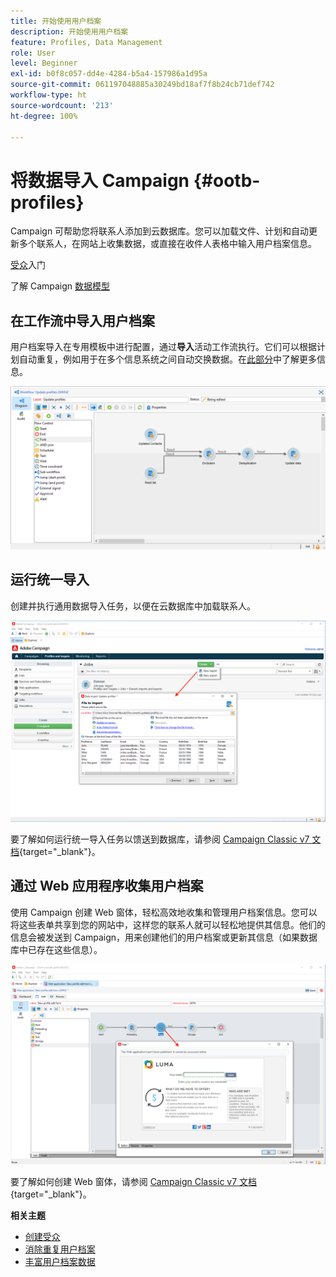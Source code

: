 ```yaml
---
title: 开始使用用户档案
description: 开始使用用户档案
feature: Profiles, Data Management
role: User
level: Beginner
exl-id: b0f8c057-dd4e-4284-b5a4-157986a1d95a
source-git-commit: 061197048885a30249bd18af7f8b24cb71def742
workflow-type: ht
source-wordcount: '213'
ht-degree: 100%

---
```


# 将数据导入 Campaign {#ootb-profiles}

Campaign 可帮助您将联系人添加到云数据库。您可以加载文件、计划和自动更新多个联系人，在网站上收集数据，或直接在收件人表格中输入用户档案信息。

[受众](audiences.md)入门

了解 Campaign [数据模型](../dev/datamodel.md)

## 在工作流中导入用户档案

用户档案导入在专用模板中进行配置，通过&#x200B;**导入**&#x200B;活动工作流执行。它们可以根据计划自动重复，例如用于在多个信息系统之间自动交换数据。在[此部分](../../automation/workflow/recurring-import-workflow.md)中了解更多信息。

![](assets/import-wf.png)


## 运行统一导入

创建并执行通用数据导入任务，以便在云数据库中加载联系人。

![](assets/new-import.png)

要了解如何运行统一导入任务以馈送到数据库，请参阅 [Campaign Classic v7 文档](https://experienceleague.adobe.com/docs/campaign-classic/using/getting-started/importing-and-exporting-data/generic-imports-exports/about-generic-imports-exports.html?lang=zh-Hans){target="_blank"}。

## 通过 Web 应用程序收集用户档案

使用 Campaign 创建 Web 窗体，轻松高效地收集和管理用户档案信息。您可以将这些表单共享到您的网站中，这样您的联系人就可以轻松地提供其信息。他们的信息会被发送到 Campaign，用来创建他们的用户档案或更新其信息（如果数据库中已存在这些信息）。

![](assets/web-form-page.png)

要了解如何创建 Web 窗体，请参阅 [Campaign Classic v7 文档](https://experienceleague.adobe.com/docs/campaign-classic/using/designing-content/web-forms/about-web-forms.html?lang=zh-Hans){target="_blank"}。

**相关主题**

* [创建受众](audiences.md)
* [消除重复用户档案](../../automation/workflow/deduplication-merge.md)
* [丰富用户档案数据](../../automation/workflow/enrich-data.md)
